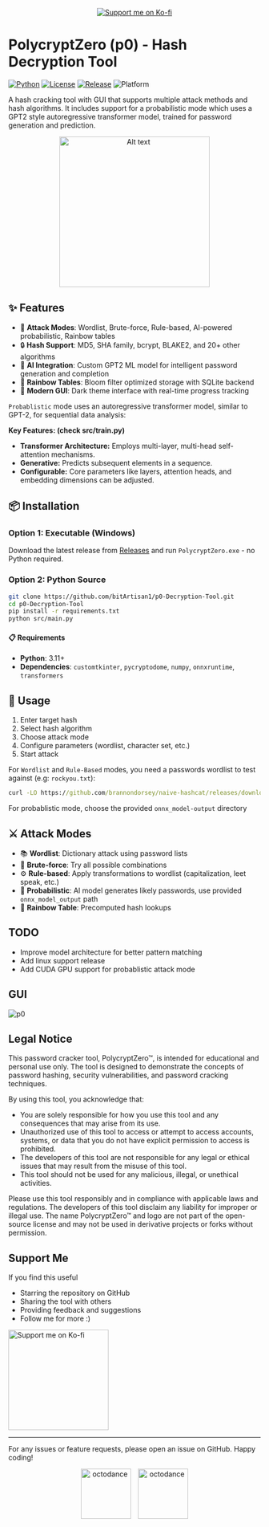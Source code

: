 <p align="center">
  <a href="https://ko-fi.com/D1D11CZNM1">
    <img src="https://ko-fi.com/img/githubbutton_sm.svg" alt="Support me on Ko-fi" />
  </a>
</p>

# PolycryptZero (p0) - Hash Decryption Tool

[![Python](https://img.shields.io/badge/Python-3.11+-blue.svg)](https://www.python.org/downloads/)
[![License](https://img.shields.io/badge/License-GPLv3-green.svg)](LICENSE)
[![Release](https://img.shields.io/badge/Release-v1.0-orange.svg)](https://github.com/bitArtisan1/p0-Decryption-Tool/releases)
![Platform](https://img.shields.io/badge/Platform-Windows-lightgrey.svg)

A hash cracking tool with GUI that supports multiple attack methods and hash algorithms. It includes support for a probabilistic mode which uses a GPT2 style autoregressive transformer model, trained for password generation and prediction.

<p align="center">
  <img src="https://github.com/user-attachments/assets/2c6cce0f-dd50-4462-84b4-778718667444" alt="Alt text" width="300"/>
</p>

## ✨ Features

- 🔐 **Attack Modes**: Wordlist, Brute-force, Rule-based, AI-powered probabilistic, Rainbow tables
- 🔒 **Hash Support**: MD5, SHA family, bcrypt, BLAKE2, and 20+ other algorithms  
- 🤖 **AI Integration**: Custom GPT2 ML model for intelligent password generation and completion
- 🌈 **Rainbow Tables**: Bloom filter optimized storage with SQLite backend
- 🎨 **Modern GUI**: Dark theme interface with real-time progress tracking

`Probablistic` mode uses an autoregressive transformer model, similar to GPT-2, for sequential data analysis:

**Key Features: (check src/train.py)**

*   **Transformer Architecture:** Employs multi-layer, multi-head self-attention mechanisms.
*   **Generative:** Predicts subsequent elements in a sequence.
*   **Configurable:** Core parameters like layers, attention heads, and embedding dimensions can be adjusted.
  
## 📦 Installation

### Option 1: Executable (Windows)
Download the latest release from [Releases](https://github.com/bitArtisan1/p0-Decryption-Tool/releases/tag/v1.0.0) and run `PolycryptZero.exe` - no Python required.

### Option 2: Python Source
```bash
git clone https://github.com/bitArtisan1/p0-Decryption-Tool.git
cd p0-Decryption-Tool
pip install -r requirements.txt
python src/main.py
```

#### 📋 Requirements

- **Python**: 3.11+
- **Dependencies**: `customtkinter`, `pycryptodome`, `numpy`, `onnxruntime`, `transformers`


## 🚀 Usage

1. Enter target hash
2. Select hash algorithm 
3. Choose attack mode
4. Configure parameters (wordlist, character set, etc.)
5. Start attack

For `Wordlist` and `Rule-Based` modes, you need a passwords wordlist to test against (e.g: `rockyou.txt`):

```cmd
curl -LO https://github.com/brannondorsey/naive-hashcat/releases/download/data/rockyou.txt
```

For probablistic mode, choose the provided `onnx_model-output` directory

## ⚔️ Attack Modes

- 📚 **Wordlist**: Dictionary attack using password lists 
- 💪 **Brute-force**: Try all possible combinations
- ⚙️ **Rule-based**: Apply transformations to wordlist (capitalization, leet speak, etc.)
- 🧠 **Probabilistic**: AI model generates likely passwords, use provided `onnx_model_output` path
- 🌈 **Rainbow Table**: Precomputed hash lookups

## TODO

- Improve model architecture for better pattern matching
- Add linux support release
- Add CUDA GPU support for probablistic attack mode

## GUI

![p0](https://github.com/user-attachments/assets/96a9679e-bae8-4ffb-9f8c-9fc48e43cf8a)

## Legal Notice

This password cracker tool, PolycryptZero™, is intended for educational and personal use only. The tool is designed to demonstrate the concepts of password hashing, security vulnerabilities, and password cracking techniques. 

By using this tool, you acknowledge that:

- You are solely responsible for how you use this tool and any consequences that may arise from its use.
- Unauthorized use of this tool to access or attempt to access accounts, systems, or data that you do not have explicit permission to access is prohibited.
- The developers of this tool are not responsible for any legal or ethical issues that may result from the misuse of this tool.
- This tool should not be used for any malicious, illegal, or unethical activities.

Please use this tool responsibly and in compliance with applicable laws and regulations. The developers of this tool disclaim any liability for improper or illegal use.
The name PolycryptZero™ and logo are not part of the open-source license and may not be used in derivative projects or forks without permission.

## Support Me
If you find this useful

- Starring the repository on GitHub
- Sharing the tool with others
- Providing feedback and suggestions
- Follow me for more :)

<a href="https://ko-fi.com/D1D11CZNM1">
  <img src="https://github.com/user-attachments/assets/ba118768-9054-416f-b7b2-adaa69a53434" alt="Support me on Ko-fi" width="200" />
</a>
    
---
For any issues or feature requests, please open an issue on GitHub. Happy coding!
<center>
<div style="text-align: center;">
  <p align="center">
    <img src="https://github.com/user-attachments/assets/74c55d3e-6985-4a8a-afbd-46cc33e54e73" alt="octodance" width="100" height="100" style="margin-right: 10px;"/>
    <img src="https://github.com/user-attachments/assets/aeeda621-8287-4f89-bed3-8b89e09f85a5" alt="octodance" width="100" height="100"/>
  </p>
</div>
</center>

